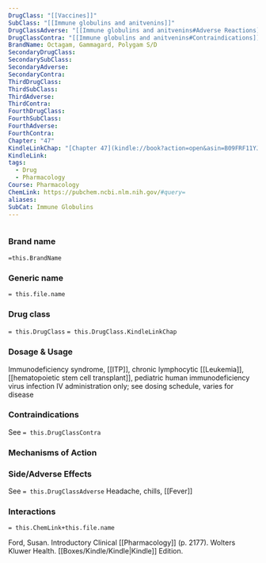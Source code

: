```yaml
---
DrugClass: "[[Vaccines]]"
SubClass: "[[Immune globulins and anitvenins]]"
DrugClassAdverse: "[[Immune globulins and anitvenins#Adverse Reactions]]"
DrugClassContra: "[[Immune globulins and anitvenins#Contraindications]]"
BrandName: Octagam, Gammagard, Polygam S/D
SecondaryDrugClass: 
SecondarySubClass: 
SecondaryAdverse: 
SecondaryContra: 
ThirdDrugClass: 
ThirdSubClass: 
ThirdAdverse: 
ThirdContra: 
FourthDrugClass: 
FourthSubClass: 
FourthAdverse: 
FourthContra: 
Chapter: "47"
KindleLinkChap: "[Chapter 47](kindle://book?action=open&asin=B09FRF11YJ&location=27339)"
KindleLink: 
tags:
  - Drug
  - Pharmacology
Course: Pharmacology
ChemLink: https://pubchem.ncbi.nlm.nih.gov/#query=
aliases: 
SubCat: Immune Globulins
---
```

```smiles

```

### Brand name
`=this.BrandName`

### Generic name
`= this.file.name`

### Drug class 
`= this.DrugClass`
	`= this.DrugClass.KindleLinkChap`

### Dosage & Usage
Immunodeficiency syndrome, [[ITP]], chronic lymphocytic [[Leukemia]], [[hematopoietic stem cell transplant]], pediatric human immunodeficiency virus infection 
IV administration only; see dosing schedule, varies for disease

### Contraindications
See `= this.DrugClassContra`

### Mechanisms of Action


### Side/Adverse Effects
See `= this.DrugClassAdverse`
Headache, chills, [[Fever]]

### Interactions

`= this.ChemLink+this.file.name`

  

Ford, Susan. Introductory Clinical [[Pharmacology]] (p. 2177). Wolters Kluwer Health. [[Boxes/Kindle/Kindle|Kindle]] Edition. 